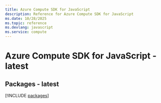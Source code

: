 ```yaml
---
title: Azure Compute SDK for JavaScript
description: Reference for Azure Compute SDK for JavaScript
ms.date: 10/28/2025
ms.topic: reference
ms.devlang: javascript
ms.service: compute
---
```

# Azure Compute SDK for JavaScript - latest
## Packages - latest
[!INCLUDE [packages](compute-index.md)]